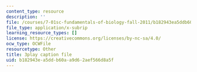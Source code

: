 ```yaml
---
content_type: resource
description: ''
file: /courses/7-01sc-fundamentals-of-biology-fall-2011/b182943ea5ddb60aa9d62aef566d8a5f_YnF1b_Kqf88.srt
file_type: application/x-subrip
learning_resource_types: []
license: https://creativecommons.org/licenses/by-nc-sa/4.0/
ocw_type: OCWFile
resourcetype: Other
title: 3play caption file
uid: b182943e-a5dd-b60a-a9d6-2aef566d8a5f
---
```

